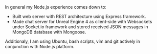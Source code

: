 In general my Node.js experience comes down to:

 - Built web server with REST architecture using Express framework.
 - Made chat server for Unreal Engine 4 as client-side with Websockets under Socket.io framework and stored received JSON messages in MongoDB database with Mongoose.

Additionaly, I am using Ubuntu, bash scripts, vim and git actively in conjunction with Node.js platform.
